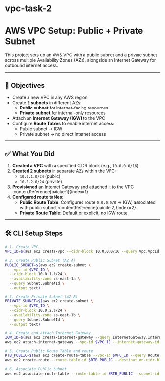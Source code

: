 # vpc-task-2
# AWS VPC Setup: Public + Private Subnet

This project sets up an AWS VPC with a public subnet and a private subnet across multiple Availability Zones (AZs), alongside an Internet Gateway for outbound internet access.

---

## 🎯 Objectives

- Create a new VPC in any AWS region  
- Create **2 subnets** in different AZs:
  - **Public subnet** for internet-facing resources  
  - **Private subnet** for internal-only resources  
- Attach an **Internet Gateway (IGW)** to the VPC  
- Configure **Route Tables** to enable internet access:
  - Public subnet → IGW  
  - Private subnet → no direct internet access  

---

## ✅ What You Did

1. **Created a VPC** with a specified CIDR block (e.g., `10.0.0.0/16`)  
2. **Created 2 subnets** in separate AZs within the VPC:  
   - `10.0.1.0/24` (public)  
   - `10.0.2.0/24` (private)  
3. **Provisioned** an Internet Gateway and attached it to the VPC :contentReference[oaicite:1]{index=1}  
4. **Configured route tables**:
   - **Public Route Table**: Configured route `0.0.0.0/0` → IGW, associated with public subnet :contentReference[oaicite:2]{index=2}
   - **Private Route Table**: Default or explicit, no IGW route

---

## 🛠️ CLI Setup Steps

```bash
# 1. Create VPC
VPC_ID=$(aws ec2 create-vpc --cidr-block 10.0.0.0/16 --query Vpc.VpcId --output text)

# 2. Create Public Subnet (AZ A)
PUBLIC_SUBNET=$(aws ec2 create-subnet \
  --vpc-id $VPC_ID \
  --cidr-block 10.0.1.0/24 \
  --availability-zone us-east-1a \
  --query Subnet.SubnetId \
  --output text)

# 3. Create Private Subnet (AZ B)
PRIVATE_SUBNET=$(aws ec2 create-subnet \
  --vpc-id $VPC_ID \
  --cidr-block 10.0.2.0/24 \
  --availability-zone us-east-1b \
  --query Subnet.SubnetId \
  --output text)

# 4. Create and attach Internet Gateway
IGW_ID=$(aws ec2 create-internet-gateway --query InternetGateway.InternetGatewayId --output text)
aws ec2 attach-internet-gateway --vpc-id $VPC_ID --internet-gateway-id $IGW_ID

# 5. Create Public Route Table and route
RTB_PUBLIC=$(aws ec2 create-route-table --vpc-id $VPC_ID --query RouteTable.RouteTableId --output text)
aws ec2 create-route --route-table-id $RTB_PUBLIC --destination-cidr-block 0.0.0.0/0 --gateway-id $IGW_ID

# 6. Associate Public Subnet
aws ec2 associate-route-table --route-table-id $RTB_PUBLIC --subnet-id $PUBLIC_SUBNET
